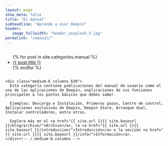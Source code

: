 ```yaml
---
layout: page
show_meta: false
title: "El manual"
subheadline: "Aprende a usar Deepin"
header:
   image_fullwidth: "header_unsplash_5.jpg"
permalink: "/manual/"
---
```


<div class="row t60">
    <div class="medium-6 columns b30">
      <ul>
          {% for post in site.categories.manual %}
          <li><a href="{{ site.url }}{{ site.baseurl }}{{ post.url }}">{{ post.title }}</a></li>
          {% endfor %}
      </ul>
    </div><!-- /.medium-6.columns -->

    <div class="medium-6 columns b30">
      Está categoría contiene publicaciones del manual de usuario como el uso de las aplicaciones de Deepin, explicaciones de sus funciones principales o los puntos básicos que debes saber.

      Ejemplos: Descarga e Instalación, Primeros pasos, Centro de control, Aplicaciones exclusivas de Deepin, Deepin Store, Arranque dual, Instalar controladores, entre otros.

      Explora más en el <a href="{{ site.url }}{{ site.baseurl }}/blog/archive/">Archivo</a>, la <a href="{{ site.url }}{{ site.baseurl }}/introduccion/">Introducción</a> o la sección <a href="{{ site.url }}{{ site.baseurl }}/info/">Información</a>.  
    </div><!-- /.medium-6.columns -->
</div><!-- /.row -->
